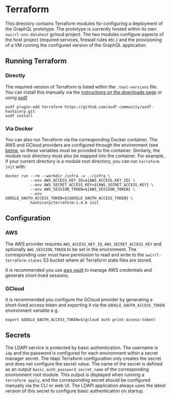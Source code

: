 # Terraform

This directory contains Terraform modules for configuring a deployment of the GraphQL prototype. The prototype is
currently hosted within its own `swirrl-ons-datahost` gcloud project. The two modules configure aspects of the host
project (required services, firewall rules etc.) and the provisioning of a VM running the configured version of the
GraphQL application.

## Running Terraform

### Directly

The required version of Terraform is listed within the `.tool-versions` file. You can install this manually via the
[instructions on the downloads page](https://developer.hashicorp.com/terraform/downloads?product_intent=terraform) or
using [asdf](https://asdf-vm.com/)

```
asdf plugin-add terraform https://github.com/asdf-community/asdf-hashicorp.git
asdf install
```

### Via Docker

You can also run Terraform via the corresponding Docker container. The AWS and GCloud providers are configured through
the environment (see [below](#configuration), so these variables must be provided to the container. Similarly, the module root directory must also
be mapped into the container. For example, if your current directory is a module root directory, you can run `terraform init`
with:

```
docker run --rm --workdir /infra -v .:/infra \
           --env AWS_ACCESS_KEY_ID=${AWS_ACCESS_KEY_ID} \
           --env AWS_SECRET_ACCESS_KEY=${AWS_SECRET_ACCESS_KEY} \
           --env AWS_SESSION_TOKEN=${AWS_SESSION_TOKEN} \
           --env GOOGLE_OAUTH_ACCESS_TOKEN=${GOOGLE_OAUTH_ACCESS_TOKEN} \
           hashicorp/terraform:1.4.6 init 
```

## Configuration

### AWS

The AWS provider requires `AWS_ACCESS_KEY_ID`, `AWS_SECRET_ACCESS_KEY` and optionally `AWS_SESSION_TOKEN` to be set in 
the environment. The corresponding user must have permission to read and write to the `swirrl-terraform-states` S3 bucket
where all Terraform state files are stored.

It is recommended you use [aws vault](https://github.com/99designs/aws-vault) to manage AWS credentials and generate
short-lived sessions.

### GCloud

It is recommended you configure the GCloud provider by generating a short-lived access token and exporting it via the
`GOOGLE_OAUTH_ACCESS_TOKEN` environment variable e.g.

    export GOOGLE_OAUTH_ACCESS_TOKEN=$(gcloud auth print-access-token)

## Secrets

The LDAPI service is protected by basic authentication. The username is `idp` and the password is configured for each environment
within a secret manager secret. The ldapi Terraform configuration only creates the secret and does not configure the secret value.
The name of the secret is defined as an output `basic_auth_password_secret_name` of the corresponding environment root module.
This output is displayed when running a `terraform apply`, and the corresponding secret should be configured manually via the CLI or web UI.
The LDAPI application always uses the latest version of this secret to configure basic authentication on startup.



